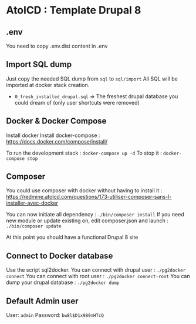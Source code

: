 # AtolCD : Template Drupal 8

## .env
You need to copy .env.dist content in .env

## Import SQL dump
Just copy the needed SQL dump from `sql` to `sql/import`
All SQL will be imported at docker stack creation.
* `0_fresh_installed_drupal.sql` => The freshest drupal database you could dream of (only user shortcuts were removed)

## Docker & Docker Compose
Install docker
Install docker-compose : https://docs.docker.com/compose/install/

To run the development stack : `docker-compose up -d`
To stop it : `docker-compose stop`

## Composer
You could use composer with docker without having to install it : https://redmine.atolcd.com/questions/173-utiliser-composer-sans-l-installer-avec-docker

You can now initiate all dependency : `./bin/composer install`
If you need new module or update existing on, edit composer.json and launch : `./bin/composer update`

At this point you should have a functional Drupal 8 site

## Connect to Docker database
Use the script sql2docker.
You can connect with drupal user : `./pg2docker connect`
You can connect with root user : `./pg2docker connect-root`
You can dump your drupal database : `./pg2docker dump`

## Default Admin user
User: `admin`
Password: `bw8l$D1x989nHTcQ`
